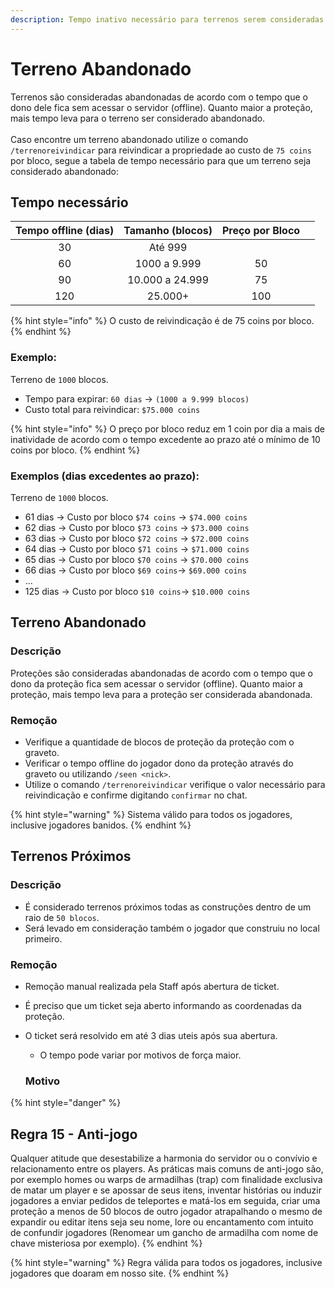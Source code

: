 ```yaml
---
description: Tempo inativo necessário para terrenos serem consideradas abandonadas.
---
```


# Terreno Abandonado

Terrenos são consideradas abandonadas de acordo com o tempo que o dono dele fica sem acessar o servidor (offline). Quanto maior a proteção, mais tempo leva para o terreno ser considerado abandonado.\
\
Caso encontre um terreno abandonado utilize o comando `/terrenoreivindicar` para reivindicar a propriedade ao custo de `75 coins` por bloco, segue a tabela de tempo necessário para que um terreno seja considerado abandonado:

## Tempo necessário

| Tempo offline (dias) | Tamanho (blocos) | Preço por Bloco |   |
| :------------------: | :--------------: | :-------------: | - |
|          30          |      Até 999     |                 |   |
|          60          |   1000 a 9.999   |        50       |   |
|          90          |  10.000 a 24.999 |        75       |   |
|          120         |      25.000+     |       100       |   |

{% hint style="info" %}
O custo de reivindicação é de 75 coins por bloco.
{% endhint %}

### **Exemplo:**&#x20;

Terreno de `1000` blocos.

* Tempo para expirar: `60 dias` -> `(1000 a 9.999 blocos)`
* Custo total para reivindicar: `$75.000 coins`

{% hint style="info" %}
O preço por bloco reduz em 1 coin por dia a mais de inatividade de acordo com o tempo excedente ao prazo até o mínimo de 10 coins por bloco.
{% endhint %}

### Exemplos (dias excedentes ao prazo):

Terreno de `1000` blocos.&#x20;

* 61 dias -> Custo por bloco `$74 coins` -> `$74.000 coins`
* 62 dias -> Custo por bloco `$73 coins` -> `$73.000 coins`
* 63 dias -> Custo por bloco `$72 coins` -> `$72.000 coins`
* 64 dias -> Custo por bloco `$71 coins` -> `$71.000 coins`
* 65 dias -> Custo por bloco `$70 coins` -> `$70.000 coins`
* 66 dias -> Custo por bloco `$69 coins`-> `$69.000 coins`&#x20;
* ...&#x20;
* 125 dias -> Custo por bloco `$10 coins`-> `$10.000 coins`&#x20;

## Terreno Abandonado

### Descrição

Proteções são consideradas abandonadas de acordo com o tempo que o dono da proteção fica sem acessar o servidor (offline). Quanto maior a proteção, mais tempo leva para a proteção ser considerada abandonada.

### Remoção

* Verifique a quantidade de blocos de proteção da proteção com o graveto.
* Verificar o tempo offline do jogador dono da proteção através do graveto ou utilizando `/seen <nick>`.
* Utilize o comando `/terrenoreivindicar` verifique o valor necessário para reivindicação e confirme digitando `confirmar` no chat.

{% hint style="warning" %}
Sistema válido para todos os jogadores, inclusive jogadores banidos.
{% endhint %}

## Terrenos Próximos

### Descrição

* É considerado terrenos próximos todas as construções dentro de um raio de `50 blocos`.
* Será levado em consideração também o jogador que construiu no local primeiro.

### Remoção

* Remoção manual realizada pela Staff após abertura de ticket.
* É preciso que um ticket seja aberto informando as coordenadas da proteção.
*   O ticket será resolvido em até 3 dias uteis após sua abertura.

    * O tempo pode variar por motivos de força maior.



    ### **Motivo**

{% hint style="danger" %}
## Regra 15 - Anti-jogo <a href="#01" id="01"></a>

Qualquer atitude que desestabilize a harmonia do servidor ou o convívio e relacionamento entre os players. As práticas mais comuns de anti-jogo são, por exemplo homes ou warps de armadilhas (trap) com finalidade exclusiva de matar um player e se apossar de seus itens, inventar histórias ou induzir jogadores a enviar pedidos de teleportes e matá-los em seguida, criar uma proteção a menos de 50 blocos de outro jogador atrapalhando o mesmo de expandir ou editar itens seja seu nome, lore ou encantamento com intuito de confundir jogadores (Renomear um gancho de armadilha com nome de chave misteriosa por exemplo).
{% endhint %}

{% hint style="warning" %}
Regra válida para todos os jogadores, inclusive jogadores que doaram em nosso site.
{% endhint %}
